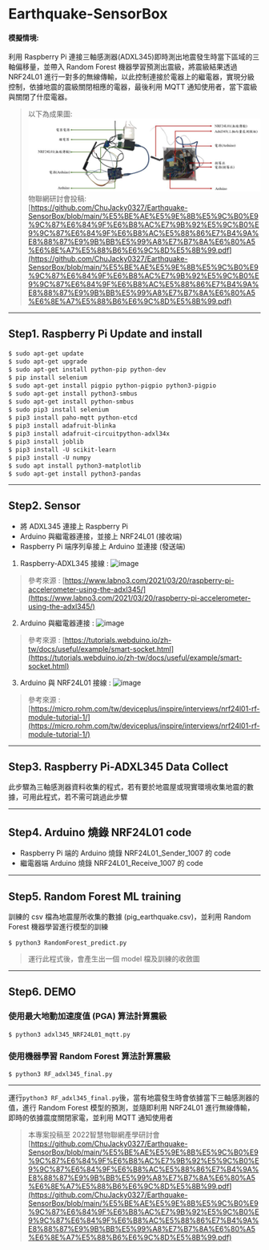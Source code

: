 # Earthquake-SensorBox
#### 模擬情境:
利用 Raspberry Pi 連接三軸感測器(ADXL345)即時測出地震發生時當下區域的三軸偏移量，並帶入 Random Forest 機器學習預測出震級，將震級結果透過 NRF24L01 進行一對多的無線傳輸，以此控制連接於電器上的繼電器，實現分級控制，依據地震的震級關閉相應的電器，最後利用 MQTT 通知使用者，當下震級與關閉了什麼電器。
> 以下為成果圖:
![image](https://github.com/ChuJacky0327/Earthquake-SensorBox/blob/main/image/SensorBox.png)
> 物聯網研討會投稿:  
[https://github.com/ChuJacky0327/Earthquake-SensorBox/blob/main/%E5%BE%AE%E5%9E%8B%E5%9C%B0%E9%9C%87%E6%84%9F%E6%B8%AC%E7%9B%92%E5%9C%B0%E9%9C%87%E6%84%9F%E6%B8%AC%E5%88%86%E7%B4%9A%E8%88%87%E9%9B%BB%E5%99%A8%E7%B7%8A%E6%80%A5%E6%8E%A7%E5%88%B6%E6%9C%8D%E5%8B%99.pdf](https://github.com/ChuJacky0327/Earthquake-SensorBox/blob/main/%E5%BE%AE%E5%9E%8B%E5%9C%B0%E9%9C%87%E6%84%9F%E6%B8%AC%E7%9B%92%E5%9C%B0%E9%9C%87%E6%84%9F%E6%B8%AC%E5%88%86%E7%B4%9A%E8%88%87%E9%9B%BB%E5%99%A8%E7%B7%8A%E6%80%A5%E6%8E%A7%E5%88%B6%E6%9C%8D%E5%8B%99.pdf)

***
## Step1. Raspberry Pi Update and install
```shell
$ sudo apt-get update 
$ sudo apt-get upgrade
$ sudo apt-get install python-pip python-dev
$ pip install selenium
$ sudo apt-get install pigpio python-pigpio python3-pigpio
$ sudo apt-get install python3-smbus
$ sudo apt-get install python-smbus
$ sudo pip3 install selenium
$ pip3 install paho-mqtt python-etcd
$ pip3 install adafruit-blinka
$ pip3 install adafruit-circuitpython-adxl34x
$ pip3 install joblib
$ pip3 install -U scikit-learn
$ pip3 install -U numpy
$ sudo apt install python3-matplotlib
$ sudo apt-get install python3-pandas
```
***
## Step2. Sensor 
* 將 ADXL345 連接上 Raspberry Pi
* Arduino 與繼電器連接，並接上 NRF24L01 (接收端)
* Raspberry Pi 端序列阜接上 Arduino 並連接 (發送端)  
1. Raspberry-ADXL345 接線 :
![image](https://github.com/ChuJacky0327/Earthake-SensorBox/blob/main/image/ADXL345.png)
> 參考來源 : [https://www.labno3.com/2021/03/20/raspberry-pi-accelerometer-using-the-adxl345/](https://www.labno3.com/2021/03/20/raspberry-pi-accelerometer-using-the-adxl345/)  
2. Arduino 與繼電器連接 :
![image](https://github.com/ChuJacky0327/Earthake-SensorBox/blob/main/image/%E7%B9%BC%E9%9B%BB%E5%99%A8%E6%8E%A5%E7%B7%9A.jpg)
> 參考來源 : [https://tutorials.webduino.io/zh-tw/docs/useful/example/smart-socket.html](https://tutorials.webduino.io/zh-tw/docs/useful/example/smart-socket.html)  
3. Arduino 與 NRF24L01 接線 :
![image](https://github.com/ChuJacky0327/Earthake-SensorBox/blob/main/image/NRF24L01%E6%8E%A5%E7%B7%9A.jpg)
> 參考來源 : [https://micro.rohm.com/tw/deviceplus/inspire/interviews/nrf24l01-rf-module-tutorial-1/](https://micro.rohm.com/tw/deviceplus/inspire/interviews/nrf24l01-rf-module-tutorial-1/)
***
## Step3. Raspberry Pi-ADXL345 Data Collect
此步驟為三軸感測器資料收集的程式，若有要於地震屋或現實環境收集地震的數據，可用此程式，若不需可跳過此步驟

***
## Step4. Arduino 燒錄 NRF24L01 code
* Raspberry Pi 端的 Arduino 燒錄 NRF24L01_Sender_1007 的 code
* 繼電器端 Arduino 燒錄 NRF24L01_Receive_1007 的 code
***
## Step5. Random Forest ML training
訓練的 csv 檔為地震屋所收集的數據 (pig_earthquake.csv)，並利用 Random Forest 機器學習進行模型的訓練
```shell
$ python3 RandomForest_predict.py
```
> 運行此程式後，會產生出一個 model 檔及訓練的收斂圖
***
## Step6. DEMO
### 使用最大地動加速度值 (PGA) 算法計算震級
```shell
$ python3 adxl345_NRF24L01_mqtt.py
```
### 使用機器學習 Random Forest 算法計算震級
```shell
$ python3 RF_adxl345_final.py 
```
***
運行```python3 RF_adxl345_final.py```後，當有地震發生時會依據當下三軸感測器的值，進行 Random Forest 模型的預測，並隨即利用 NRF24L01 進行無線傳輸，即時的依據震度關閉家電，並利用 MQTT 通知使用者

> 本專案投稿至 2022智慧物聯網產學研討會 [https://github.com/ChuJacky0327/Earthquake-SensorBox/blob/main/%E5%BE%AE%E5%9E%8B%E5%9C%B0%E9%9C%87%E6%84%9F%E6%B8%AC%E7%9B%92%E5%9C%B0%E9%9C%87%E6%84%9F%E6%B8%AC%E5%88%86%E7%B4%9A%E8%88%87%E9%9B%BB%E5%99%A8%E7%B7%8A%E6%80%A5%E6%8E%A7%E5%88%B6%E6%9C%8D%E5%8B%99.pdf](https://github.com/ChuJacky0327/Earthquake-SensorBox/blob/main/%E5%BE%AE%E5%9E%8B%E5%9C%B0%E9%9C%87%E6%84%9F%E6%B8%AC%E7%9B%92%E5%9C%B0%E9%9C%87%E6%84%9F%E6%B8%AC%E5%88%86%E7%B4%9A%E8%88%87%E9%9B%BB%E5%99%A8%E7%B7%8A%E6%80%A5%E6%8E%A7%E5%88%B6%E6%9C%8D%E5%8B%99.pdf)
